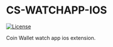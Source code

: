 # CS-WATCHAPP-IOS

[![License](https://img.shields.io/github/license/CoinSpace/cs-watchapp-ios?color=blue)](https://github.com/CoinSpace/cs-watchapp-ios/blob/master/LICENSE)

Coin Wallet watch app ios extension.
